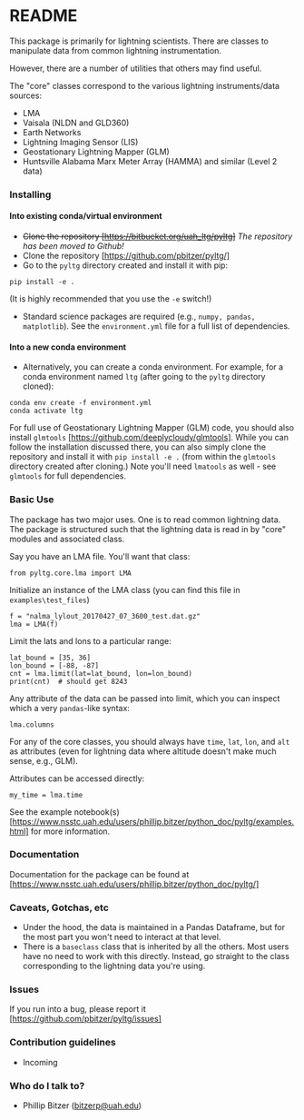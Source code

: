 # README #

This package is primarily for lightning scientists. There are classes to manipulate data from common lightning instrumentation.

However, there are a number of utilities that others may find useful.

The "core" classes correspond to the various lightning instruments/data sources:
- LMA
- Vaisala (NLDN and GLD360)
- Earth Networks
- Lightning Imaging Sensor (LIS)
- Geostationary Lightning Mapper (GLM)
- Huntsville Alabama Marx Meter Array (HAMMA) and similar (Level 2 data) 

### Installing ###

#### Into existing conda/virtual environment ####

* ~~Clone the repository [https://bitbucket.org/uah_ltg/pyltg]~~ *The repository has been moved to Github!*
* Clone the repository [https://github.com/pbitzer/pyltg/]
* Go to the `pyltg` directory created and install it with pip:
```
pip install -e .
```
(It is highly recommended that you use the `-e` switch!)

* Standard science packages are required (e.g., `numpy, pandas, matplotlib`).
See the `environment.yml` file for a full list of dependencies.

#### Into a new conda environment ####

* Alternatively, you can create a conda environment. For example, for a conda
environment named `ltg` (after going to the `pyltg` directory cloned):
```
conda env create -f environment.yml
conda activate ltg
```

For full use of Geostationary Lightning Mapper (GLM) code, you should also 
install `glmtools`  [https://github.com/deeplycloudy/glmtools]. While you
can follow the installation discussed there, you can also simply clone the 
repository and install it with `pip install -e .`  (from within
the `glmtools` directory created after cloning.) Note you'll need `lmatools`
as well - see `glmtools` for full dependencies.   

### Basic Use ###

The package has two major uses. One is to read common lightning data.
The package is structured such that the lightning data is read in by
"core" modules and associated class. 

Say you have an LMA file. You'll want that class:
```
from pyltg.core.lma import LMA
```

Initialize an instance of the LMA class (you can find this file in
`examples\test_files`)
```
f = "nalma_lylout_20170427_07_3600_test.dat.gz"
lma = LMA(f)
```

Limit the lats and lons to a particular range: 
```
lat_bound = [35, 36]
lon_bound = [-88, -87]
cnt = lma.limit(lat=lat_bound, lon=lon_bound)
print(cnt)  # should get 8243
```

Any attribute of the data can be passed into limit, which you can inspect
which a very `pandas`-like syntax:
```
lma.columns
```

For any of the core classes, you should always have `time`, `lat`, `lon`, 
and `alt` as attributes (even for lightning data where altitude 
doesn't make much sense, e.g., GLM).

Attributes can be accessed directly:
```
my_time = lma.time
```
See the example notebook(s) [https://www.nsstc.uah.edu/users/phillip.bitzer/python_doc/pyltg/examples.html] for more information.

### Documentation

Documentation for the package can be found at [https://www.nsstc.uah.edu/users/phillip.bitzer/python_doc/pyltg/]

### Caveats, Gotchas, etc ###

* Under the hood, the data is maintained in a Pandas Dataframe, but for the most part you won't need to interact at that level.
* There is a `baseclass` class that is inherited by all the others. Most users have no need to work with this directly. Instead, go straight to the class corresponding to the lightning data you're using.

### Issues ###
If you run into a bug, please report it [https://github.com/pbitzer/pyltg/issues]

### Contribution guidelines ###

* Incoming

### Who do I talk to? ###

* Phillip Bitzer (bitzerp@uah.edu)
